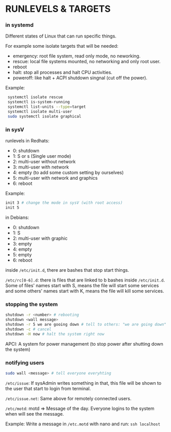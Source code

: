 # RUNLEVELS & TARGETS

### in systemd

Different states of Linux that can run specific things.

For example some isolate targets that will be needed:

- emergency: root file system, read only mode, no neworking.
- rescue: local file systems mounted, no networking and only root user.
- reboot
- halt: stop all processes and halt CPU activities.
- poweroff: like halt + ACPI shutdown singnal (cut off the power).

Example:

```bash
 systemctl isolate rescue
 systemctl is-system-running
 systemctl list-units --type=target
 systemctl isolate multi-user
 sudo systemctl isolate graphical
```

### in sysV

runlevels in Redhats:

- 0: shutdown
- 1: S or s (Single user mode)
- 2: multi-user without network
- 3: multi-user with network
- 4: empty (to add some custom setting by ourselves)
- 5: multi-user with network and graphics
- 6: reboot

Example:

```bash
init 3 # change the mode in sysV (with root access)
init 5
```

in Debians:

- 0: shutdown
- 1: S
- 2: multi-user with graphic
- 3: empty
- 4: empty
- 5: empty
- 6: reboot

inside `/etc/init.d`, there are bashes that stop start things.

`/etc/rc[0-6].d`: there is files that are linked to b bashes inside `/etc/init.d`. Some of files' names start with S, means the file will start some services and some others' names start with K, means the file will kill some services.

### stopping the system

```bash
shutdown -r <number> # rebooting
shutdown <wall message>
shutdown -r 5 we are gooing down # tell to others: "we are going down" in next 5 minutes
shutdown -c # cancel
shutdown -H now # halt the system right now
```

APCI: A system for power management (to stop power after shutting down the system)

### notifying users

```bash
sudo wall <message> # tell everyone everyhting
```

`/etc/issue`: If sysAdmin writes something in that, this file will be shown to the user that start to login from terminal.

`/etc/issue.net`: Same above for remotely connected users.

`/etc/motd`: motd => Message of the day. Everyone logins to the system when will see the message.

Example:
Write a message in `/etc.motd` with nano and run: `ssh localhost`
